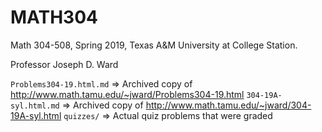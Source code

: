 MATH304
=======

Math 304-508, Spring 2019, Texas A&M University at College Station.

Professor Joseph D. Ward

`Problems304-19.html.md` => Archived copy of http://www.math.tamu.edu/~jward/Problems304-19.html
`304-19A-syl.html.md` => Archived copy of http://www.math.tamu.edu/~jward/304-19A-syl.html
`quizzes/` => Actual quiz problems that were graded